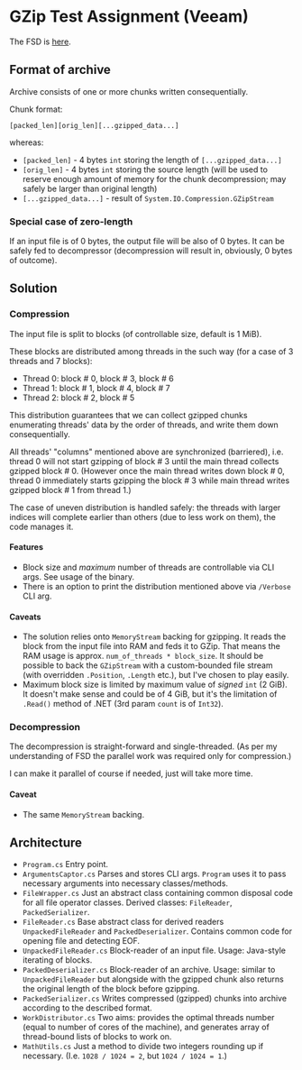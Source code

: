# GZip Test Assignment (Veeam)

The FSD is [here](TECH_TASK_CS_Compression_english_version.pdf).

## Format of archive

Archive consists of one or more chunks written consequentially.

Chunk format:

`[packed_len][orig_len][...gzipped_data...]`

whereas:

* `[packed_len]` - 4 bytes `int` storing the length of `[...gzipped_data...]`
* `[orig_len]` - 4 bytes `int` storing the source length (will be used to reserve enough amount of memory for the chunk decompression; may safely be larger than original length)
* `[...gzipped_data...]` - result of `System.IO.Compression.GZipStream`

### Special case of zero-length

If an input file is of 0 bytes, the output file will be also of 0 bytes. It can be safely fed to decompressor (decompression will result in, obviously, 0 bytes of outcome).

## Solution

### Compression

The input file is split to blocks (of controllable size, default is 1 MiB).

These blocks are distributed among threads in the such way (for a case of 3 threads and 7 blocks):

* Thread 0: block # 0, block # 3, block # 6
* Thread 1: block # 1, block # 4, block # 7
* Thread 2: block # 2, block # 5

This distribution guarantees that we can collect gzipped chunks enumerating threads' data by the order of threads, and write them down consequentially.

All threads' "columns" mentioned above are synchronized (barriered), i.e. thread 0 will not start gzipping of block # 3 until the main thread collects gzipped block # 0. (However once the main thread writes down block # 0, thread 0 immediately starts gzipping the block # 3 while main thread writes gzipped block # 1 from thread 1.)

The case of uneven distribution is handled safely: the threads with larger indices will complete earlier than others (due to less work on them), the code manages it.

#### Features

* Block size and *maximum* number of threads are controllable via CLI args. See usage of the binary.
* There is an option to print the distribution mentioned above via `/Verbose` CLI arg.

#### Caveats

* The solution relies onto `MemoryStream` backing for gzipping. It reads the block from the input file into RAM and feds it to GZip. That means the RAM usage is approx. `num_of_threads * block_size`.
  It should be possible to back the `GZipStream` with a custom-bounded file stream (with overridden `.Position`, `.Length` etc.), but I've chosen to play easily.
* Maximum block size is limited by maximum value of *signed* `int` (2 GiB). It doesn't make sense and could be of 4 GiB, but it's the limitation of `.Read()` method of .NET (3rd param `count` is of `Int32`).

### Decompression

The decompression is straight-forward and single-threaded. (As per my understanding of FSD the parallel work was required only for compression.)

I can make it parallel of course if needed, just will take more time.

#### Caveat

* The same `MemoryStream` backing.

## Architecture

* `Program.cs`
  Entry point.
* `ArgumentsCaptor.cs`
  Parses and stores CLI args. `Program` uses it to pass necessary arguments into necessary classes/methods.
* `FileWrapper.cs`
  Just an abstract class containing common disposal code for all file operator classes. Derived classes: `FileReader`, `PackedSerializer`.
* `FileReader.cs`
  Base abstract class for derived readers `UnpackedFileReader` and `PackedDeserializer`. Contains common code for opening file and detecting EOF.
* `UnpackedFileReader.cs`
  Block-reader of an input file. Usage: Java-style iterating of blocks.
* `PackedDeserializer.cs`
  Block-reader of an archive. Usage: similar to `UnpackedFileReader` but alongside with the gzipped chunk also returns the original length of the block before gzipping.
* `PackedSerializer.cs`
  Writes compressed (gzipped) chunks into archive according to the described format.
* `WorkDistributor.cs`
  Two aims: provides the optimal threads number (equal to number of cores of the machine), and generates array of thread-bound lists of blocks to work on.
* `MathUtils.cs`
  Just a method to divide two integers rounding up if necessary. (I.e. `1028 / 1024 = 2`, but `1024 / 1024 = 1`.)
